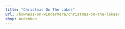 ```yaml
---
title: "Christmas On The Lakes"
url: /bowness-on-windermere/christmas-on-the-lakes/
shop: Andenken
---
```

